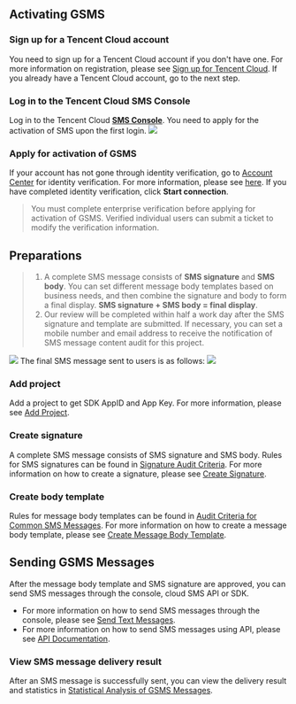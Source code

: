 ## Activating GSMS
### Sign up for a Tencent Cloud account
You need to sign up for a Tencent Cloud account if you don't have one. For more information on registration, please see [Sign up for Tencent Cloud](https://intl.cloud.tencent.com/document/product/378/17985).
If you already have a Tencent Cloud account, go to the next step.

### Log in to the Tencent Cloud SMS Console
Log in to the Tencent Cloud **[SMS Console](https://console.cloud.tencent.com/sms)**. You need to apply for the activation of SMS upon the first login.
![](https://main.qcloudimg.com/raw/4208ecfb62d65be1dc42a17f5976f1f6.png)
### Apply for activation of GSMS
If your account has not gone through identity verification, go to [Account Center](https://console.cloud.tencent.com/developer) for identity verification. For more information, please see [here](https://intl.cloud.tencent.com/document/product/378/3629).
If you have completed identity verification, click **Start connection**.

> You must complete enterprise verification before applying for activation of GSMS. Verified individual users can submit a ticket to modify the verification information.


## Preparations
>1. A complete SMS message consists of **SMS signature** and **SMS body**. You can set different message body templates based on business needs, and then combine the signature and body to form a final display. **SMS signature + SMS body = final display**.
>2. Our review will be completed within half a work day after the SMS signature and template are submitted. If necessary, you can set a mobile number and email address to receive the notification of SMS message content audit for this project.

![](https://main.qcloudimg.com/raw/7a2f506fb2b2a6773ec9c9223208b9ce.png)
The final SMS message sent to users is as follows:
![](https://main.qcloudimg.com/raw/58425f39c5da3f339d325ee7534e4062.png)

### Add project
Add a project to get SDK AppID and App Key. For more information, please see [Add Project](https://intl.cloud.tencent.com/document/product/382/18053#add-project).

### Create signature
A complete SMS message consists of SMS signature and SMS body. Rules for SMS signatures can be found in [Signature Audit Criteria](https://intl.cloud.tencent.com/document/product/382/13444#signature-audit-criteria). For more information on how to create a signature, please see [Create Signature](https://intl.cloud.tencent.com/document/product/382/18053#create-signature).

### Create body template
Rules for message body templates can be found in [Audit Criteria for Common SMS Messages](https://intl.cloud.tencent.com/document/product/382/13444#audit-criteria-for-common-sms-messages). For more information on how to create a message body template, please see [Create Message Body Template](https://intl.cloud.tencent.com/document/product/382/18053#create-body-template).


## Sending GSMS Messages
After the message body template and SMS signature are approved, you can send SMS messages through the console, cloud SMS API or SDK.
- For more information on how to send SMS messages through the console, please see [Send Text Messages](https://intl.cloud.tencent.com/document/product/382/18053).
- For more information on how to send SMS messages using API, please see [API Documentation](https://intl.cloud.tencent.com/document/product/382/13297).



### View SMS message delivery result
After an SMS message is successfully sent, you can view the delivery result and statistics in [Statistical Analysis of GSMS Messages](https://intl.cloud.tencent.com/document/product/382/18054).

